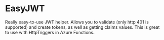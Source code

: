 # EasyJWT
Really easy-to-use JWT helper. Allows you to validate (only http 401 is supported) and create tokens, as well as getting claims values. This is great to use with HttpTriggers in Azure Functions.
